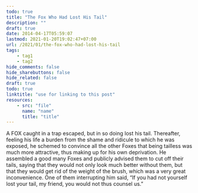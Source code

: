 ```yaml
---
todo: true
title: "The Fox Who Had Lost His Tail"
description: ""
draft: true
date: 2014-04-17T05:59:07
lastmod: 2021-01-20T19:02:47+07:00
url: /2021/01/the-fox-who-had-lost-his-tail
tags:
    - tag1
    - tag2
hide_comments: false
hide_sharebuttons: false
hide_related: false
draft: true
todo: true
linktitle: "use for linking to this post"
resources:
    - src: "file"
      name: "name"
      title: "title"
---
```


A FOX caught in a trap escaped, but in so doing lost his tail. Thereafter, feeling his life a burden from the shame and ridicule to which he was exposed, he schemed to convince all the other Foxes that being tailless was much more attractive, thus making up for his own deprivation. He assembled a good many Foxes and publicly advised them to cut off their tails, saying that they would not only look much better without them, but that they would get rid of the weight of the brush, which was a very great inconvenience. One of them interrupting him said, “If you had not yourself lost your tail, my friend, you would not thus counsel us.”
